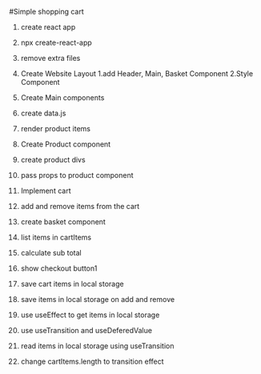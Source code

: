 #Simple shopping cart

1. create react app
  1. npx create-react-app
  2. remove extra files

2. Create Website Layout
  1.add Header, Main, Basket Component
  2.Style Component 

3. Create Main components
  1.  create data.js
  2. render product items

4. Create Product component
  1. create product divs
  2. pass props to product component

5. Implement cart 
  1. add and remove items from the cart

6. create basket component
 1. list items in cartItems
 2. calculate sub total
 3. show checkout button1

7. save cart items in local storage
 1. save items in local storage on add and remove
 2. use useEffect to get items in local storage 

8. use useTransition and useDeferedValue
 1. read items in local storage using useTransition
 2. change cartItems.length to  transition effect 
